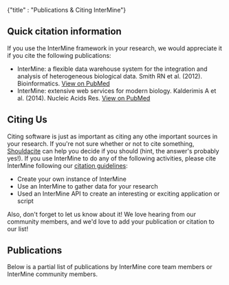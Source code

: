 {"title" : "Publications & Citing InterMine"}

## Quick citation information

If you use the InterMine framework in your research, we would appreciate it if you cite the following publications:

- InterMine: a flexible data warehouse system for the integration and analysis of heterogeneous biological data. Smith RN et al. (2012). Bioinformatics. [View on PubMed](https://www.ncbi.nlm.nih.gov/pubmed/24753429)
- InterMine: extensive web services for modern biology. Kalderimis A et al. (2014). Nucleic Acids Res. [View on PubMed](https://www.ncbi.nlm.nih.gov/pubmed/24753429)


## Citing Us
Citing software is just as important as citing any othe important sources in your research. If you're not sure whether or not to cite something, [Shouldacite](https://github.com/mr-c/shouldacite/blob/master/should-I-cite-this-software.md) can help you decide if you should (hint, the answer's probably yes!). If you use InterMine to do any of the following activities, please cite InterMine following our [citation guidelines](http://intermine.readthedocs.io/en/latest/about/#how-to-cite-us):

- Create your own instance of InterMine
- Use an InterMine to gather data for your research
- Used an InterMine API to create an interesting or exciting application or script

Also, don't forget to let us know about it! We love hearing from our community members, and we'd love to add your publication or citation to our list! 

## Publications
<p>Below is a partial list of publications by InterMine core team members or InterMine community members.</p>

